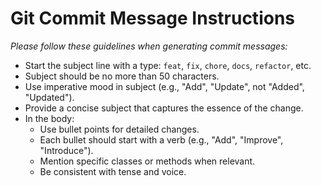 # Git Commit Message Instructions

*Please follow these guidelines when generating commit messages:*

- Start the subject line with a type: `feat`, `fix`, `chore`, `docs`, `refactor`, etc.
- Subject should be no more than 50 characters.
- Use imperative mood in subject (e.g., "Add", "Update", not "Added", "Updated").
- Provide a concise subject that captures the essence of the change.
- In the body:
    - Use bullet points for detailed changes.
    - Each bullet should start with a verb (e.g., "Add", "Improve", "Introduce").
    - Mention specific classes or methods when relevant.
    - Be consistent with tense and voice.
